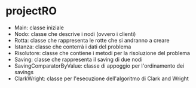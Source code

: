 # projectRO
- Main: classe iniziale
- Nodo: classe che descrive i nodi (ovvero i clienti)
- Rotta: classe che rappresenta le rotte che si andranno a creare
- Istanza: classe che conterrà i dati del problema
- Risolutore: classe che contiene i metodi per la risoluzione del problema
- Saving: classe che rappresenta il saving di due nodi
- SavingComparatorByValue: classe di appoggio per l'ordinamento dei savings
- ClarkWright: classe per l'esecuzione dell'algoritmo di Clark and Wright
